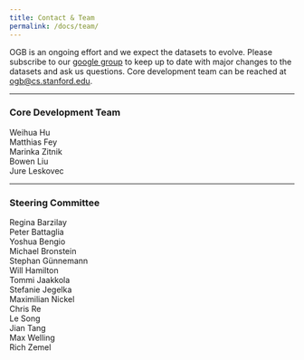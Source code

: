 ```yaml
---
title: Contact & Team
permalink: /docs/team/
---
```


OGB is an ongoing effort and we expect the datasets to evolve. Please subscribe to our [google group](https://groups.google.com/forum/#!forum/open-graph-benchmark) to keep up to date with major changes to the datasets and ask us questions. Core development team can be reached at <ogb@cs.stanford.edu>. 

----

### Core Development Team
Weihua Hu  <br/> Matthias Fey  <br/> Marinka Zitnik <br/> Bowen Liu <br/> Jure Leskovec


------

### Steering Committee
Regina Barzilay <br/> Peter Battaglia <br/> Yoshua Bengio<br/> Michael Bronstein<br/> Stephan Günnemann<br/> Will Hamilton<br/> Tommi Jaakkola<br/> Stefanie Jegelka<br/> Maximilian Nickel<br/> Chris Re<br/> Le Song<br/> Jian Tang<br/> Max Welling<br/> Rich Zemel